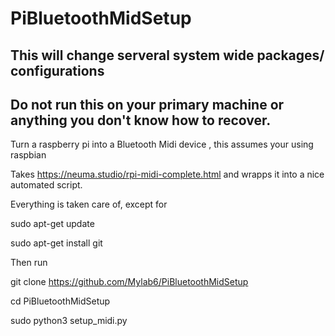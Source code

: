 # PiBluetoothMidSetup

## This will change serveral system wide packages/ configurations 
## Do not run this on your primary machine or anything you don't know how to recover. 
Turn a raspberry pi into a Bluetooth Midi device , this assumes your using raspbian


Takes https://neuma.studio/rpi-midi-complete.html and wrapps it into a nice automated script. 

Everything is taken care of, except for

sudo apt-get update


sudo apt-get install  git


Then run 

git clone https://github.com/Mylab6/PiBluetoothMidSetup

cd PiBluetoothMidSetup


sudo python3 setup_midi.py
